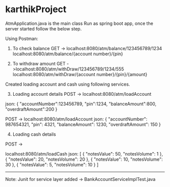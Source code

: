 # karthikProject
AtmApplication.java is the main class
Run as spring boot app, once the server started follow the below step.

Using Postman:
1. To check balance 
GET -> localhost:8080/atm/balance/123456789/1234
localhost:8080/atm/balance/{account number}/{pin}

2. To withdraw amount 
GET ->localhost:8080/atm/withDraw/123456789/1234/555
localhost:8080/atm/withDraw/{account number}/{pin}/{amount}

Created loading account and cash using following services.

3. Loading account details 
POST -> localhost:8080/atm/loadAccount

json:
{
	 "accountNumber":123456789,
	 "pin":1234,
	 "balanceAmount":800,
         "overdraftAmount":200
}

POST -> localhost:8080/atm/loadAccount
json:
{
    "accountNumber": 987654321,
    "pin": 4321,
    "balanceAmount": 1230,
    "overdraftAmount": 150
}


4. Loading cash details

POST ->

 localhost:8080/atm/loadCash
json:
[
{
"notesValue": 50,
"notesVolume": 1
},
{
"notesValue": 20,
"notesVolume": 20
},
{
"notesValue": 10,
"notesVolume": 30
},
{
"notesValue": 5,
"notesVolume": 10
}
]

--------------------------------------

Note: Junit for service layer added -> BankAccountServiceImplTest.java
